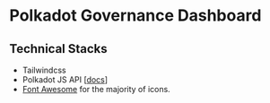 # Polkadot Governance Dashboard

## Technical Stacks
- Tailwindcss
- Polkadot JS API [[docs](https://polkadot.js.org/docs/api)]
- [Font Awesome](https://fontawesome.com/v5/search) for the majority of icons.